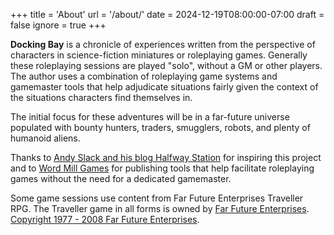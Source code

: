 +++
title = 'About'
url = '/about/'
date = 2024-12-19T08:00:00-07:00
draft = false
ignore = true
+++

<strong>Docking Bay</strong> is a chronicle of experiences written from the perspective of characters in science-fiction miniatures or roleplaying games. Generally these roleplaying sessions are played "solo", without a GM or other players. The author uses a combination of roleplaying game systems and gamemaster tools that help adjudicate situations fairly given the context of the situations characters find themselves in.

The initial focus for these adventures will be in a far-future universe populated with bounty hunters, traders, smugglers, robots, and plenty of humanoid aliens.

Thanks to [Andy Slack and his blog Halfway Station](https://hws4.wordpress.com/) for inspiring this project and to [Word Mill Games][3] for publishing tools that help facilitate roleplaying games without the need for a dedicated gamemaster.

Some game sessions use content from Far Future Enterprises Traveller RPG. The Traveller game in all forms is owned by [Far Future Enterprises][1]. [Copyright 1977 - 2008 Far Future Enterprises][2].

[1]: https://www.farfuture.net
[2]: https://www.farfuture.net/FFEFairUsePolicy2008.pdf
[3]: https://www.wordmillgames.com
